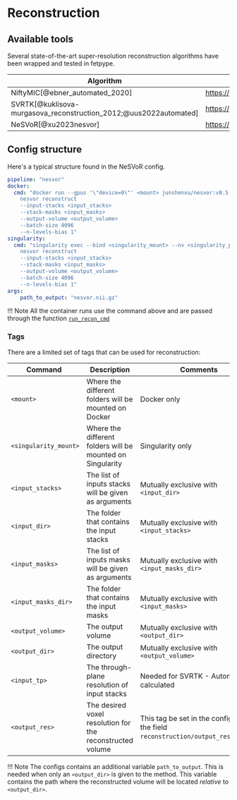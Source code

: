# Reconstruction

## Available tools
Several state-of-the-art super-resolution reconstruction algorithms have been wrapped and tested in fetpype.

| Algorithm                              | Repository                                               | Docker                                                                            |
| -------------------------------------- | --------------------------------------------------------- | ----------------------------------------------------------------------------------- |
| NiftyMIC[@ebner_automated_2020]        | <https://github.com/gift-surg/NiftyMIC>  | <https://hub.docker.com/r/renbem/niftymic> |
| SVRTK[@kuklisova-murgasova_reconstruction_2012;@uus2022automated]  |<https://github.com/SVRTK/SVRTK> | <https://hub.docker.com/r/fetalsvrtk/svrtk> |
| NeSVoR[@xu2023nesvor]  | <https://github.com/daviddmc/NeSVoR> | <https://hub.docker.com/r/junshenxu/nesvor> |

## Config structure
Here's a typical structure found in the NeSVoR config. 
```yaml
pipeline: "nesvor"
docker: 
  cmd: "docker run --gpus '\"device=0\"' <mount> junshenxu/nesvor:v0.5.0 
    nesvor reconstruct 
    --input-stacks <input_stacks> 
    --stack-masks <input_masks> 
    --output-volume <output_volume> 
    --batch-size 4096 
    --n-levels-bias 1"
singularity:
  cmd: "singularity exec --bind <singularity_mount> --nv <singularity_path>/nesvor.sif 
    nesvor reconstruct 
    --input-stacks <input_stacks> 
    --stack-masks <input_masks> 
    --output-volume <output_volume> 
    --batch-size 4096 
    --n-levels-bias 1"
args:
    path_to_output: "nesvor.nii.gz"
```

!!! Note
    All the container runs use the command above and are passed through the function [`run_recon_cmd`](api_nodes.md#fetpype.nodes.reconstruction.run_recon_cmd)

### Tags
There are a limited set of tags that can be used for reconstruction: 

| <div style="width:150px">Command</div> | Description                                               | Comments                                                                            |
| -------------------------------------- | --------------------------------------------------------- | ----------------------------------------------------------------------------------- |
| `<mount>`                              | Where the different folders will be mounted on Docker               | Docker only                                             |
| `<singularity_mount>`                              | Where the different folders will be mounted on Singularity               | Singularity only                                             |
| `<input_stacks>`                       | The list of inputs stacks will be given as arguments      | Mutually exclusive with `<input_dir>`                                               |
| `<input_dir>`                          | The folder that contains the input stacks                 | Mutually exclusive with `<input_stacks>`                                            |
| `<input_masks>`                        | The list of inputs masks will be given as arguments       | Mutually exclusive with `<input_masks_dir>`                                         |
| `<input_masks_dir>`                    | The folder that contains the input masks                  | Mutually exclusive with `<input_masks>`                                             |
| `<output_volume>`                      | The output volume                                         | Mutually exclusive with `<output_dir>`                                              |
| `<output_dir>`                         | The output directory                                      | Mutually exclusive with `<output_volume>`                                           |
| `<input_tp>`                           | The through-plane resolution of input stacks              | Needed for SVRTK - Automatically calculated                                         |
| `<output_res>`                         | The desired voxel resolution for the reconstructed volume | This tag be set in the config file in the field `reconstruction/output_resolution`. |

!!! Note 
    The configs contains an additional variable `path_to_output`. This is needed when only an `<output_dir>` is given to the method. This variable contains the path where the reconstructed volume will be located *relative* to `<output_dir>`.


